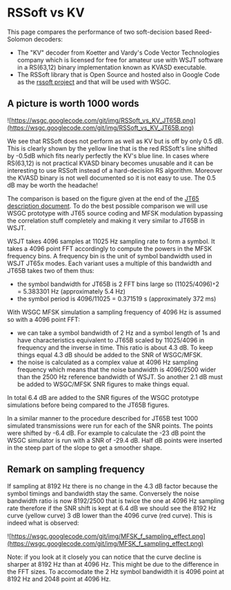# RSSoft vs KV #

This page compares the performance of two soft-decision based Reed-Solomon decoders:
  * The "KV" decoder from Koetter and Vardy's Code Vector Technologies company which is licensed for free for amateur use with WSJT software in a RS(63,12) binary implementation known as KVASD executable.
  * The RSSoft library that is Open Source and hosted also in Google Code as the [rssoft project](https://code.google.com/p/rssoft/) and that will be used with WSGC.

## A picture is worth 1000 words ##

![https://wsgc.googlecode.com/git/img/RSSoft_vs_KV_JT65B.png](https://wsgc.googlecode.com/git/img/RSSoft_vs_KV_JT65B.png)

We see that RSSoft does not perform as well as KV but is off by only 0.5 dB. This is clearly shown by the yellow line that is the red RSSoft's line shifted by -0.5dB which fits nearly perfectly the KV's blue line. In cases where RS(63,12) is not practical KVASD binary becomes unusable and it can be interesting to use RSSoft instead of a hard-decision RS algorithm. Moreover the KVASD binary is not well documented so it is not easy to use. The 0.5 dB may be worth the headache!

The comparison is based on the figure given at the end of the [JT65 description document](http://physics.princeton.edu/pulsar/K1JT/JT65.pdf). To do the best possible comparison we will use WSGC prototype with JT65 source coding and MFSK modulation bypassing the correlation stuff completely and making it very similar to JT65B in WSJT.

WSJT takes 4096 samples at 11025 Hz sampling rate to form a symbol. It takes a 4096 point FFT accordingly to compute the powers in the MFSK frequency bins. A frequency bin is the unit of symbol bandwidth used in WSJT JT65x modes. Each variant uses a multiple of this bandwidth and JT65B takes two of them thus:
  * the symbol bandwidth for JT65B is 2 FFT bins large so (11025/4096)`*`2 = 5.383301 Hz (approximately 5.4 Hz)
  * the symbol period is 4096/11025 = 0.371519 s (approximately 372 ms)

With WSGC MFSK simulation a sampling frequency of 4096 Hz is assumed so with a 4096 point FFT:
  * we can take a symbol bandwidth of 2 Hz and a symbol length of 1s and  have characteristics equivalent to JT65B scaled by 11025/4096 in frequency and the inverse in time. This ratio is about 4.3 dB. To keep things equal 4.3 dB should be added to the SNR of WSGC/MFSK.
  * the noise is calculated as a complex value at 4096 Hz sampling frequency which means that the noise bandwidth is 4096/2500 wider than the 2500 Hz reference bandwidth of WSJT. So another 2.1 dB must be added to WSGC/MFSK SNR figures to make things equal.

In total 6.4 dB are added to the SNR figures of the WSGC prototype simulations before being compared to the JT65B figures.

In a similar manner to the procedure described for JT65B test 1000 simulated transmissions were run for each of the SNR points. The points were shifted by -6.4 dB. For example to calculate the -23 dB point the WSGC simulator is run with a SNR of -29.4 dB. Half dB points were inserted in the steep part of the slope to get a smoother shape.

## Remark on sampling frequency ##

If sampling at 8192 Hz there is no change in the 4.3 dB factor because the symbol timings and bandwidth stay the same. Conversely the noise bandwidth ratio is now 8192/2500 that is twice the one at 4096 Hz sampling rate therefore if the SNR shift is kept at 6.4 dB we should see the 8192 Hz curve (yellow curve) 3 dB lower than the 4096 curve (red curve). This is indeed what is observed:

![https://wsgc.googlecode.com/git/img/MFSK_f_sampling_effect.png](https://wsgc.googlecode.com/git/img/MFSK_f_sampling_effect.png)

Note: if you look at it closely you can notice that the curve decline is sharper at 8192 Hz than at 4096 Hz. This might be due to the difference in the FFT sizes. To accomodate the 2 Hz symbol bandwidth it is 4096 point at 8192 Hz and 2048 point at 4096 Hz.
